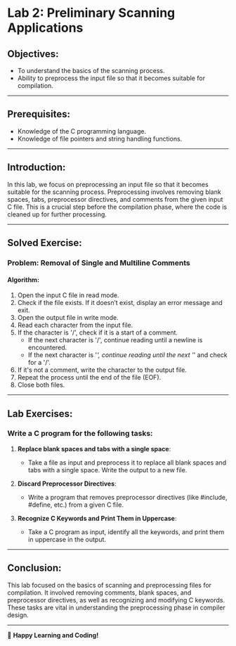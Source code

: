 # **Lab 2: Preliminary Scanning Applications**

## **Objectives**:
- To understand the basics of the scanning process.
- Ability to preprocess the input file so that it becomes suitable for compilation.

---

## **Prerequisites**:
- Knowledge of the C programming language.
- Knowledge of file pointers and string handling functions.

---

## **Introduction**:
In this lab, we focus on preprocessing an input file so that it becomes suitable for the scanning process. Preprocessing involves removing blank spaces, tabs, preprocessor directives, and comments from the given input C file. This is a crucial step before the compilation phase, where the code is cleaned up for further processing.

---

## **Solved Exercise**:

### **Problem**: Removal of Single and Multiline Comments

#### **Algorithm**:
1. Open the input C file in read mode.
2. Check if the file exists. If it doesn’t exist, display an error message and exit.
3. Open the output file in write mode.
4. Read each character from the input file.
5. If the character is '/', check if it is a start of a comment.
   - If the next character is '/', continue reading until a newline is encountered.
   - If the next character is '*', continue reading until the next '*' and check for a '/'. 
6. If it's not a comment, write the character to the output file.
7. Repeat the process until the end of the file (EOF).
8. Close both files.

---

## **Lab Exercises**:
### Write a C program for the following tasks:

1. **Replace blank spaces and tabs with a single space**:
   - Take a file as input and preprocess it to replace all blank spaces and tabs with a single space. Write the output to a new file.

2. **Discard Preprocessor Directives**:
   - Write a program that removes preprocessor directives (like #include, #define, etc.) from a given C file.

3. **Recognize C Keywords and Print Them in Uppercase**:
   - Take a C program as input, identify all the keywords, and print them in uppercase in the output.

---

## **Conclusion**:
This lab focused on the basics of scanning and preprocessing files for compilation. It involved removing comments, blank spaces, and preprocessor directives, as well as recognizing and modifying C keywords. These tasks are vital in understanding the preprocessing phase in compiler design.

---

🚀 **Happy Learning and Coding!**
